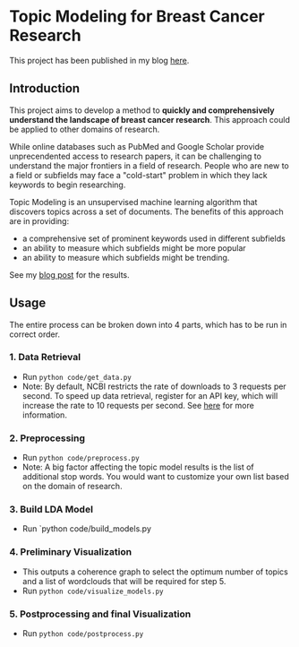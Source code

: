 # Topic Modeling for Breast Cancer Research
This project has been published in my blog [here](https://edmondchensj.github.io/2018/08/09/breast-cancer-trends/).

## Introduction
This project aims to develop a method to **quickly and comprehensively understand the landscape of breast cancer research**. This approach could be applied to other domains of research. 

While online databases such as PubMed and Google Scholar provide unprecendented access to research papers, it can be challenging to understand the major frontiers in a field of research. People who are new to a field or subfields may face a "cold-start" problem in which they lack keywords to begin researching. 

Topic Modeling is an unsupervised machine learning algorithm that discovers topics across a set of documents. The benefits of this approach are in providing:
* a comprehensive set of prominent keywords used in different subfields
* an ability to measure which subfields might be more popular
* an ability to measure which subfields might be trending.

See my [blog post](https://edmondchensj.github.io/2018/08/09/breast-cancer-trends/) for the results.

## Usage
The entire process can be broken down into 4 parts, which has to be run in correct order. 

### 1. Data Retrieval
* Run `python code/get_data.py`
* Note: By default, NCBI restricts the rate of downloads to 3 requests per second. To speed up data retrieval, register for an API key, which will increase the rate to 10 requests per second. See [here](https://www.ncbi.nlm.nih.gov/books/NBK25497/) for more information. 

### 2. Preprocessing
* Run `python code/preprocess.py`
* Note: A big factor affecting the topic model results is the list of additional stop words. You would want to customize your own list based on the domain of research. 

### 3. Build LDA Model
* Run `python code/build_models.py

### 4. Preliminary Visualization
* This outputs a coherence graph to select the optimum number of topics and a list of wordclouds that will be required for step 5. 
* Run `python code/visualize_models.py`

### 5. Postprocessing and final Visualization
* Run `python code/postprocess.py`